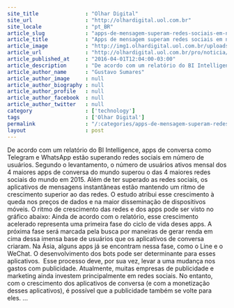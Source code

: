 ```yaml
---
site_title               : "Olhar Digital"
site_url                 : "http://olhardigital.uol.com.br"
site_locale              : "pt_BR"
article_slug             : "apps-de-mensagem-superam-redes-sociais-em-numero-de-usuarios"
article_title            : "Apps de mensagem superam redes sociais em número de usuários"
article_image            : "http://img1.olhardigital.uol.com.br/uploads/acervo_imagens/2016/04/20160401123602_660_420.jpg"
article_url              : "http://olhardigital.uol.com.br/pro/noticia/apps-de-mensagem-superam-redes-sociais-em-numero-de-usuarios/56806"
article_published_at     : "2016-04-01T12:04:00-03:00"
article_description      : "De acordo com um relatório do BI Intelligence, apps de conversa como Telegram e WhatsApp estão superando redes sociais em número de usuários. Segundo o levantamento, o número de usuários ativos mensal dos 4 maiores apps de conversa do mundo superou o das 4 maiores redes sociais do mundo em 2015. Além de ter superado as redes sociais, os aplicativos de mensagens instantâneas estão mantendo um ritmo de crescimento superior ao das redes. O estudo atribui esse crescimento à queda nos preços de dados e na maior disseminação de dispositivos móveis. O ritmo de crescimento das redes e dos apps pode ser visto no gráfico abaixo: Ainda de acordo com o relatório, esse crescimento acelerado representa uma primeira fase do ciclo de vida deses apps. A próxima fase será marcada pela busca por maneiras de gerar renda em cima dessa imensa base de usuários que os aplicativos de conversa criaram. Na Ásia, alguns apps já se encontram nessa fase, como o Line e o WeChat. O desenvolvimento dos bots pode ser determinante para esses aplicativos.  Esse processo deve, por sua vez, levar a uma mudança nos gastos com publicidade. Atualmente, muitas empresas de publicidade e marketing ainda investem principalmente em redes sociais. No entanto, com o crescimento dos aplicativos de conversa (e com a monetização desses aplicativos), é possível que a publicidade também se volte para eles. ..."
article_author_name      : "Gustavo Sumares"
article_author_image     : null
article_author_biography : null
article_author_profile   : null
article_author_facebook  : null
article_author_twitter   : null
category                 : ['technology']
tags                     : ['Olhar Digital']
permalink                : "/:categories/apps-de-mensagem-superam-redes-sociais-em-numero-de-usuarios/"
layout                   : post
---
```


De acordo com um relatório do BI Intelligence, apps de conversa como Telegram e WhatsApp estão superando redes sociais em número de usuários. Segundo o levantamento, o número de usuários ativos mensal dos 4 maiores apps de conversa do mundo superou o das 4 maiores redes sociais do mundo em 2015. Além de ter superado as redes sociais, os aplicativos de mensagens instantâneas estão mantendo um ritmo de crescimento superior ao das redes. O estudo atribui esse crescimento à queda nos preços de dados e na maior disseminação de dispositivos móveis. O ritmo de crescimento das redes e dos apps pode ser visto no gráfico abaixo: Ainda de acordo com o relatório, esse crescimento acelerado representa uma primeira fase do ciclo de vida deses apps. A próxima fase será marcada pela busca por maneiras de gerar renda em cima dessa imensa base de usuários que os aplicativos de conversa criaram. Na Ásia, alguns apps já se encontram nessa fase, como o Line e o WeChat. O desenvolvimento dos bots pode ser determinante para esses aplicativos.  Esse processo deve, por sua vez, levar a uma mudança nos gastos com publicidade. Atualmente, muitas empresas de publicidade e marketing ainda investem principalmente em redes sociais. No entanto, com o crescimento dos aplicativos de conversa (e com a monetização desses aplicativos), é possível que a publicidade também se volte para eles. ...
